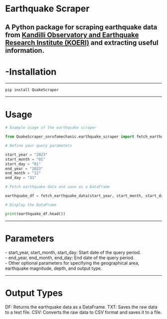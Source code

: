 # Earthquake Scraper

## A Python package for scraping earthquake data from [Kandilli Observatory and Earthquake Research Institute (KOERI)](http://www.koeri.boun.edu.tr/) and extracting useful information.

# -Installation

---

```bash
pip install QuakeScraper
```

---

## <h1> Usage </h1>

```python
# Example usage of the earthquake scraper

from QuakeScraper_snrufomechanic.earthquake_scraper import fetch_earthquake_data

# Define your query parameters

start_year = "2023"
start_month = "01"
start_day = "01"
end_year = "2023"
end_month = "12"
end_day = "31"

# Fetch earthquake data and save as a DataFrame

earthquake_df = fetch_earthquake_data(start_year, start_month, start_day, end_year, end_month, end_day, output_type='DF')

# Display the DataFrame

print(earthquake_df.head())
```

---

<h1> Parameters </h1>
- start_year, start_month, start_day: Start date of the query period. <br>
- end_year, end_month, end_day: End date of the query period. <br>
- Other optional parameters for specifying the geographical area, earthquake  magnitude, depth, and output type.

---

<h1> Output Types </h1>
DF: Returns the earthquake data as a DataFrame.
TXT: Saves the raw data to a text file.
CSV: Converts the raw data to CSV format and saves it to a file.
